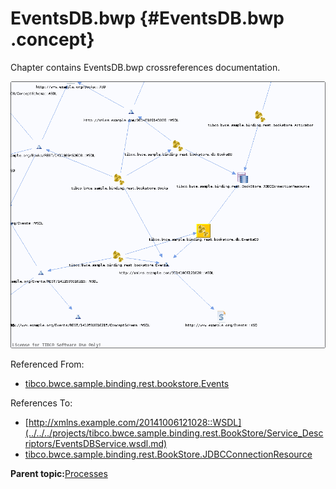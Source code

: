 # EventsDB.bwp {#EventsDB.bwp .concept}

Chapter contains EventsDB.bwp crossreferences documentation.

![](cross_tibco.bwce.sample.binding.rest.bookstore.db.EventsDB.png)

Referenced From:

-   [tibco.bwce.sample.binding.rest.bookstore.Events](../../../projects/tibco.bwce.sample.binding.rest.BookStore/Processes/tibco/bwce/sample/binding/rest/bookstore/Events.bwp.md)

References To:

-   [http://xmlns.example.com/20141006121028::WSDL](../../../projects/tibco.bwce.sample.binding.rest.BookStore/Service_Descriptors/EventsDBService.wsdl.md)
-   [tibco.bwce.sample.binding.rest.BookStore.JDBCConnectionResource](../../../projects/tibco.bwce.sample.binding.rest.BookStore/Resources/tibco/bwce/sample/binding/rest/BookStore/JDBCConnectionResource.jdbcResource.md)

**Parent topic:**[Processes](../../../cross/dependencies/processes/processes.md)

